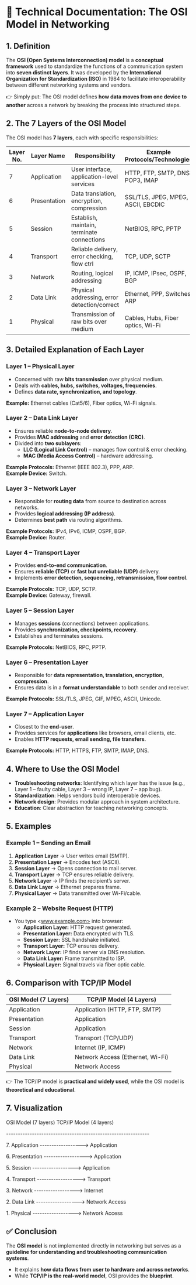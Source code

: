 # 📘 Technical Documentation: The OSI Model in Networking

## 1\. ****Definition****

The **OSI (Open Systems Interconnection) model** is a **conceptual framework** used to standardize the functions of a communication system into **seven distinct layers**. It was developed by the **International Organization for Standardization (ISO)** in 1984 to facilitate interoperability between different networking systems and vendors.

👉 Simply put: The OSI model defines **how data moves from one device to another** across a network by breaking the process into structured steps.

## 2\. ****The 7 Layers of the OSI Model****

The OSI model has **7 layers**, each with specific responsibilities:

| **Layer No.** | **Layer Name** | **Responsibility** | **Example Protocols/Technologies** |
| --- | --- | --- | --- |
| 7   | Application | User interface, application-level services | HTTP, FTP, SMTP, DNS, POP3, IMAP |
| 6   | Presentation | Data translation, encryption, compression | SSL/TLS, JPEG, MPEG, ASCII, EBCDIC |
| 5   | Session | Establish, maintain, terminate connections | NetBIOS, RPC, PPTP |
| 4   | Transport | Reliable delivery, error checking, flow ctrl | TCP, UDP, SCTP |
| 3   | Network | Routing, logical addressing | IP, ICMP, IPsec, OSPF, BGP |
| 2   | Data Link | Physical addressing, error detection/correct | Ethernet, PPP, Switches, ARP |
| 1   | Physical | Transmission of raw bits over medium | Cables, Hubs, Fiber optics, Wi-Fi |

## 3\. ****Detailed Explanation of Each Layer****

### ****Layer 1 – Physical Layer****

- Concerned with raw **bits transmission** over physical medium.
- Deals with **cables, hubs, switches, voltages, frequencies**.
- Defines **data rate, synchronization, and topology**.

**Example:** Ethernet cables (Cat5/6), Fiber optics, Wi-Fi signals.

### ****Layer 2 – Data Link Layer****

- Ensures reliable **node-to-node delivery**.
- Provides **MAC addressing** and **error detection (CRC)**.
- Divided into **two sublayers**:
  - **LLC (Logical Link Control)** – manages flow control & error checking.
  - **MAC (Media Access Control)** – hardware addressing.

**Example Protocols:** Ethernet (IEEE 802.3), PPP, ARP.  
**Example Device:** Switch.

### ****Layer 3 – Network Layer****

- Responsible for **routing data** from source to destination across networks.
- Provides **logical addressing (IP address)**.
- Determines **best path** via routing algorithms.

**Example Protocols:** IPv4, IPv6, ICMP, OSPF, BGP.  
**Example Device:** Router.

### ****Layer 4 – Transport Layer****

- Provides **end-to-end communication**.
- Ensures **reliable (TCP)** or **fast but unreliable (UDP)** delivery.
- Implements **error detection, sequencing, retransmission, flow control**.

**Example Protocols:** TCP, UDP, SCTP.  
**Example Device:** Gateway, firewall.

### ****Layer 5 – Session Layer****

- Manages **sessions** (connections) between applications.
- Provides **synchronization, checkpoints, recovery**.
- Establishes and terminates sessions.

**Example Protocols:** NetBIOS, RPC, PPTP.

### ****Layer 6 – Presentation Layer****

- Responsible for **data representation, translation, encryption, compression**.
- Ensures data is in a **format understandable** to both sender and receiver.

**Example Protocols:** SSL/TLS, JPEG, GIF, MPEG, ASCII, Unicode.

### ****Layer 7 – Application Layer****

- Closest to the **end-user**.
- Provides services for **applications** like browsers, email clients, etc.
- Enables **HTTP requests, email sending, file transfers**.

**Example Protocols:** HTTP, HTTPS, FTP, SMTP, IMAP, DNS.

## 4\. ****Where to Use the OSI Model****

- **Troubleshooting networks**: Identifying which layer has the issue (e.g., Layer 1 – faulty cable, Layer 3 – wrong IP, Layer 7 – app bug).
- **Standardization**: Helps vendors build interoperable devices.
- **Network design**: Provides modular approach in system architecture.
- **Education**: Clear abstraction for teaching networking concepts.

## 5\. ****Examples****

### ****Example 1 – Sending an Email****

1. **Application Layer** → User writes email (SMTP).
2. **Presentation Layer** → Encodes text (ASCII).
3. **Session Layer** → Opens connection to mail server.
4. **Transport Layer** → TCP ensures reliable delivery.
5. **Network Layer** → IP finds the recipient’s server.
6. **Data Link Layer** → Ethernet prepares frame.
7. **Physical Layer** → Data transmitted over Wi-Fi/cable.

### ****Example 2 – Website Request (HTTP)****

- You type <www.example.com> into browser:
  - **Application Layer:** HTTP request generated.
  - **Presentation Layer:** Data encrypted with TLS.
  - **Session Layer:** SSL handshake initiated.
  - **Transport Layer:** TCP ensures delivery.
  - **Network Layer:** IP finds server via DNS resolution.
  - **Data Link Layer:** Frame transmitted to ISP.
  - **Physical Layer:** Signal travels via fiber optic cable.

## 6\. ****Comparison with TCP/IP Model****

| **OSI Model (7 Layers)** | **TCP/IP Model (4 Layers)** |
| --- | --- |
| Application | Application (HTTP, FTP, SMTP) |
| Presentation | Application |
| Session | Application |
| Transport | Transport (TCP/UDP) |
| Network | Internet (IP, ICMP) |
| Data Link | Network Access (Ethernet, Wi-Fi) |
| Physical | Network Access |

👉 The TCP/IP model is **practical and widely used**, while the OSI model is **theoretical and educational**.

## 7\. ****Visualization****

OSI Model (7 layers) TCP/IP Model (4 layers)

\-------------------------------------------------------------

7\. Application ------------------> Application

6\. Presentation ------------------> Application

5\. Session ------------------> Application

4\. Transport ------------------> Transport

3\. Network ------------------> Internet

2\. Data Link ------------------> Network Access

1\. Physical ------------------> Network Access

## ✅ Conclusion

The **OSI model** is not implemented directly in networking but serves as a **guideline for understanding and troubleshooting communication systems**.

- It explains **how data flows from user to hardware and across networks**.
- While **TCP/IP is the real-world model**, OSI provides the **blueprint**.